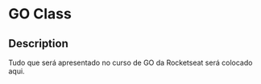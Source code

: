 # GO Class

## Description
Tudo que será apresentado no curso de GO da Rocketseat será colocado aqui.

